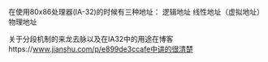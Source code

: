 在使用80x86处理器(IA-32)的时候有三种地址：
逻辑地址
线性地址（虚拟地址）
物理地址

关于分段机制的来龙去脉以及在IA32中的用途在博客https://www.jianshu.com/p/e899de3ccafe中讲的很清楚
